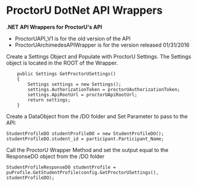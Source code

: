 # ProctorU DotNet API Wrappers
<b>.NET API Wrappers for ProctorU's API</b>

*  ProctorUAPI_V1 is for the old version of the API
*  ProctorUArchimedesAPIWrapper is for the version released 01/31/2016


Create a Settings Object and Populate with ProctorU Settings.  The Settings object is located in the ROOT of the Wrapper.

        public Settings GetProctorUSettings()
        {
            Settings settings = new Settings();
            settings.AuthorizationToken = proctorUAuthorizationToken;
            settings.ApiRootUrl = proctorUApiRootUrl;
            return settings;
        }

Create a DataObject from the /DO folder and Set Parameter to pass to the API:

    StudentProfileDO studentProfileDO = new StudentProfileDO();
    studentProfileDO.student_id = participant.Participant_Name;


Call the ProctorU Wrapper Method and set the output equal to the ResponseDO object from the /DO folder

    StudentProfileResponseDO studentProfile = puProfile.GetStudentProfile(config.GetProctorUSettings(), studentProfileDO);
